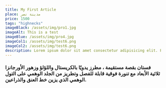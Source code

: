 ```yaml
---
title: My First Article
place: مدينة نصر
price: 1500
tags: "highnecks"
imageBlack: /assets/img/pro1.jpg
imageAlt: This is a test
imageBlue: /assets/img/pro4.jpg
imageCol1: /assets/img/test6.png
imageCol2: /assets/img/test6.png
description: Lorem ipsum dolor sit amet consectetur adipisicing elit. Perferendis accusantium sit illo neque rem omnis quaerat, nam similique vitae delectus ad magni vel quo maxime, magnam placeat. Reprehenderit, distinctio aliquam?
---
```


### فستان بقصة مستقيمة ، مطرز يدويًا بالكريستال واللؤلؤ وزهور الأورجانزا ثلاثية الأبعاد مع تنورة فوقية قابلة للفصل وتطريز من الجلد الوهمي على التول الوهمي الذي يزين خط العنق والذراعين.